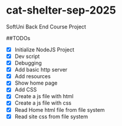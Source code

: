 # cat-shelter-sep-2025
SoftUni Back End Course Project

##TODOs

- [x] Initialize NodeJS Project
- [x] Dev script
- [x] Debugging
- [x] Add basic http server
- [x] Add resources
- [x] Show home page
- [x] Add CSS
- [x] Create a js file with html
- [x] Create a js file with css
- [x] Read Home html file from file system
- [x] Read site css from file system